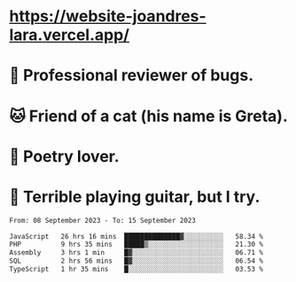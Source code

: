 # https://website-joandres-lara.vercel.app/
# 🐛 Professional reviewer of bugs.
# 🐱 Friend of a cat (his name is Greta).
# 📜 Poetry lover.
# 🎸 Terrible playing guitar, but I try.

<!--START_SECTION:waka-->

```txt
From: 08 September 2023 - To: 15 September 2023

JavaScript   26 hrs 16 mins  ██████████████▓░░░░░░░░░░   58.34 %
PHP          9 hrs 35 mins   █████▒░░░░░░░░░░░░░░░░░░░   21.30 %
Assembly     3 hrs 1 min     █▓░░░░░░░░░░░░░░░░░░░░░░░   06.71 %
SQL          2 hrs 56 mins   █▓░░░░░░░░░░░░░░░░░░░░░░░   06.54 %
TypeScript   1 hr 35 mins    █░░░░░░░░░░░░░░░░░░░░░░░░   03.53 %
```

<!--END_SECTION:waka-->
